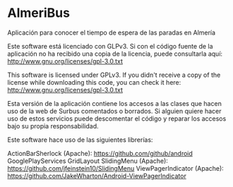 AlmeriBus
=========

Aplicación para conocer el tiempo de espera de las paradas en Almería

Este software está licenciado con GLPv3. Si con el código fuente de la aplicación no ha recibido una copia de la licencia, puede consultarla aquí:
http://www.gnu.org/licenses/gpl-3.0.txt

This software is licensed under GPLv3. If you didn't receive a copy of the license while downloading this code, you can check it here: http://www.gnu.org/licenses/gpl-3.0.txt

Esta versión de la aplicación contiene los accesos a las clases que hacen uso de la web de Surbus comentados o borrados. Si alguien quiere hacer uso de estos servicios puede descomentar el código y reparar los accesos bajo su propia responsabilidad.

Este software hace uso de las siguientes librerías:

ActionBarSherlock (Apache): https://github.com/github/android
GooglePlayServices
GridLayout
SlidingMenu (Apache): https://github.com/jfeinstein10/SlidingMenu
ViewPagerIndicator (Apache): https://github.com/JakeWharton/Android-ViewPagerIndicator



